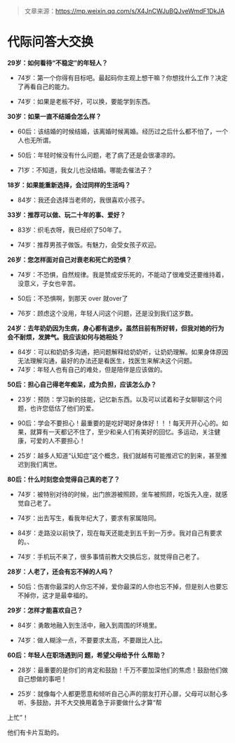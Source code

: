 > 文章来源：https://mp.weixin.qq.com/s/X4JnCWJuBQJveWmdF1DkJA

# 代际问答大交换

**29岁：如何看待“不稳定”的年轻人？**

- 74岁：第一个你得有目标吧。最起码你主观上想干嘛？你想找什么工作？决定了再看自己的能力。

- 74岁：如果是老板不好，可以换，要能学到东西。

 

**30岁：如果一直不结婚会怎么样？** 

- 60后：该结婚的时候结婚，该离婚时候离婚。经历过之后什么都不怕了，一个人也无所谓。

- 50后：年轻时候没有什么问题，老了病了还是会很凄凉的。

- 71岁：不知道，我女儿也没结婚。哪能去催法子？

 

**18岁：如果能重新选择，会过同样的生活吗？**

- 84岁：我还会选择当老师的，我很喜欢小孩子。



**33岁：推荐可以做、玩二十年的事、爱好？**

- 83岁：织毛衣呀，我已经织了50年了。

- 74岁：推荐男孩子做饭。有魅力，会受女孩子欢迎。



**26岁：您怎样面对自己对衰老和死亡的恐惧？**

- 74岁：不恐惧，自然规律。我是赞成安乐死的，不能动了很难受还要维持着，没意义，子女也辛苦。

- 50后：不恐惧啊，到那天 over 就over了

- 76岁：顾虑这个没用，年轻人问这个问题，还是没到我们这岁数。 



**24岁：去年奶奶因为生病，身心都有退步。虽然目前有所好转，但我对她的行为会不耐烦，发脾气。我应该如何与她相处？**

- 84岁：可以和奶奶多沟通，把问题解释给奶奶听，让奶奶理解。如果身体原因无法理解沟通，最好的办法还是看医生，找医生来解决这个问题。
- 74岁：年轻人也有自己的难处，但是陪伴是应该做的。



**50后：担心自己得老年痴呆，成为负担，应该怎么办？**

- 23岁：预防：学习新的技能，记忆新东西。以及可以试着和子女聊聊这个问题，也许您低估了他们的爱。

- 90后：学会不要担心！最重要的是吃好喝好身体好！！！每天开开心心的。如果，就算有一天都记不住了，至少和亲人们有美好的回忆。多运动，关注健康，可爱的人不要担心！

- 25岁：越多人知道“认知症”这个概念，我们就越有可能推迟它的到来，甚至推迟到我们离世。 



**80后：什么时刻您会觉得自己真的老了？**

- 74岁：被特别对待的时候，出门旅游被照顾，坐车被照顾，吃饭先入座，就感觉自己老了。

- 74岁：出去写生，看我年纪大了，要求有家属陪同。

- 84岁：走路没以前快了，现在每天还能走到五千到一万步。我对自己有要求的。、
- 74岁：手机玩不来了，很多事情前教大交换后忘，就觉得自己老了。

 

**28岁：人老了，还会有忘不掉的人吗？**

- 50后：伤害你最深的人你忘不掉，爱你最深的人你也忘不掉，但是别人也要忘不掉你，这才是最幸福的。



**29岁：怎样才能喜欢自己？**

- 84岁：勇敢地融入到生活中，融入到周围的环境里。

- 74岁：做人糊涂一点，不要要求太高，不要跟比人比。



**60后：年轻人在职场遇到问 题，希望父母给予什 么帮助？**

- 28岁：最重要的是你们的肯定和鼓励！千万不要加深他们的焦虑！鼓励他们做自己想做的事吧！

- 25岁：就像每个人都更愿意和倾听自己心声的朋友打开心扉，父母可以耐心多听、多鼓励，并不大交换用着急于非要做什么才算“帮

上忙”！



他们有卡片互助的。